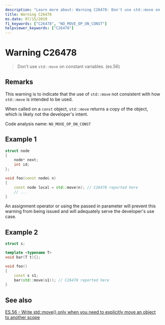 ```yaml
---
description: "Learn more about: Warning C26478: Don't use std::move on constant variables. (es.56)"
title: Warning C26478
ms.date: 07/15/2019
f1_keywords: ["C26478", "NO_MOVE_OP_ON_CONST"]
helpviewer_keywords: ["C26478"]
---
```

# Warning C26478

> Don't use `std::move` on constant variables. (es.56)

## Remarks

This warning is to indicate that the use of `std::move` not consistent with how `std::move` is intended to be used.

When called on a `const` object, `std::move` returns a copy of the object, which is likely not the developer's intent.

Code analysis name: `NO_MOVE_OP_ON_CONST`

## Example 1

```cpp
struct node
{
    node* next;
    int id;
};

void foo(const node& n)
{
    const node local = std::move(n); // C26478 reported here
    // ...
}
```

An assignment operator or using the passed in parameter will prevent this warning from being issued and will adequately serve the developer's use case.

## Example 2

```cpp
struct s;

template <typename T>
void bar(T t){};

void foo()
{
    const s s1;
    bar(std::move(s1)); // C26478 reported here
}
```

## See also

[ES.56 - Write std::move() only when you need to explicitly move an object to another scope](https://github.com/isocpp/CppCoreGuidelines/blob/master/CppCoreGuidelines.md#es56-write-stdmove-only-when-you-need-to-explicitly-move-an-object-to-another-scope)
